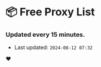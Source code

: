 # :package: Free Proxy List
### Updated every 15 minutes.

- Last updated: `2024-08-12 07:32`

:heart:
